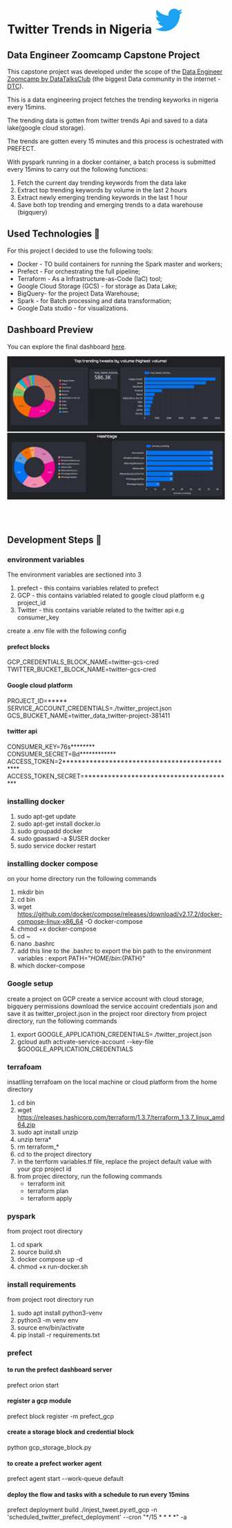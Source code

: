 # Twitter Trends in Nigeria   ![twitter](https://github.com/davidkingg/twitter-trends/blob/main/utills/twitter-logo-2429%20(1).png)
## Data Engineer Zoomcamp Capstone Project 

This capstone project was developed under the scope of the [Data Engineer Zoomcamp by DataTalksClub](https://github.com/DataTalksClub/data-engineering-zoomcamp) (the biggest Data community in the internet - [DTC](https://datatalks.club/)).

This is a data engineering project fetches the trending keyworks in nigeria every 15mins.  

The trending data is gotten from twitter trends Api and saved to a data lake(google cloud storage).  

The trends are gotten every 15 minutes and this process is ochestrated with PREFECT.  

With pyspark running in a docker container, a batch process is submitted every 15mins to carry out the following functions:  
1. Fetch the current day trending keywords from the data lake
2. Extract top trending keywords by volume in the last 2 hours
3. Extract newly emerging trending keywords in the last 1 hour
4. Save both top trending and emerging trends to a data warehouse (bigquery)


## Used Technologies 🔨

For this project I decided to use the following tools:
- Docker - TO build containers for running the Spark master and workers;
- Prefect - For orchestrating the full pipeline;
- Terraform - As a Infrastructure-as-Code (IaC) tool;
- Google Cloud Storage (GCS) - for storage as Data Lake;
- BigQuery- for the project Data Warehouse;
- Spark - for Batch processing and data transformation;
- Google Data studio - for visualizations.


## Dashboard Preview

You can explore the final dashboard [here](https://lookerstudio.google.com/reporting/9c44d5b0-c85e-4061-9d68-65c0ce5946d4).

![Dashboard Page 1](https://github.com/davidkingg/twitter-trends/blob/main/utills/dashboard2.png)
</br>
![Dashboard Page 2](https://github.com/davidkingg/twitter-trends/blob/main/utills/dashboard1.png)

</br>
</br>


## Development Steps 🚧

### environment variables
The environment variables are sectioned into 3
1. prefect - this contains variables related to prefect 
2. GCP - this contains variabled related to google cloud platform e.g project_id
3. Twitter - this contains variable related to the twitter api e.g consumer_key

create a .env file with the following config
#### prefect blocks
GCP_CREDENTIALS_BLOCK_NAME=twitter-gcs-cred
TWITTER_BUCKET_BLOCK_NAME=twitter-gcs-cred
#### Google cloud platform
PROJECT_ID=*****
SERVICE_ACCOUNT_CREDENTIALS=./twitter_project.json
GCS_BUCKET_NAME=twitter_data_twitter-project-381411
#### twitter api
CONSUMER_KEY=76s******** <br>
CONSUMER_SECRET=Bd************<br>
ACCESS_TOKEN=2*********************************************<br>
ACCESS_TOKEN_SECRET=***************************************


### installing docker
1. sudo apt-get update
2. sudo apt-get install docker.io
3. sudo groupadd docker
4. sudo gpasswd -a $USER docker
5. sudo service docker restart


### installing docker compose
on your home directory run the following commands
1. mkdir bin
2. cd bin
3. wget https://github.com/docker/compose/releases/download/v2.17.2/docker-compose-linux-x86_64 -O docker-compose
4. chmod +x docker-compose
5. cd ~
6. nano .bashrc
7. add this line to the .bashrc to export the bin path to the environment variables : export PATH="${HOME}/bin:${PATH}"
8. which docker-compose


### Google setup
create a project on GCP
create a service account with cloud storage, bigquery permissions
download the service accouint credentials json and save it as twitter_project.json in the project roor directory
from project directory, run the following commands
1. export GOOGLE_APPLICATION_CREDENTIALS=./twitter_project.json
2. gcloud auth activate-service-account --key-file $GOOGLE_APPLICATION_CREDENTIALS


### terrafoam
insatlling terrafoam on the local machine or cloud platform
from the home directory
1. cd bin
2. wget https://releases.hashicorp.com/terraform/1.3.7/terraform_1.3.7_linux_amd64.zip
3. sudo apt install unzip
4. unzip terra*
5. rm terraform_*
6. cd to the project directory
7. in the terrform variables.tf file, replace the project default value with your gcp project id
8. from projec directory, run the following commands
    - terraform init
    - terraform plan
    - terraform apply



### pyspark
from project root directory
1. cd spark
2. source build.sh
3. docker compose up -d
4. chmod +x run-docker.sh


### install requirements
from project root directory run
1. sudo apt install python3-venv
2. python3 -m venv env
3. source env/bin/activate
5. pip install -r requirements.txt


### prefect
#### to run the prefect dashboard server
prefect orion start

#### register a gcp module
prefect block register -m prefect_gcp

#### create a storage block and credential block
python gcp_storage_block.py  

#### to create a prefect worker agent
prefect agent start --work-queue default

#### deploy the flow and tasks with a schedule to run every 15mins
prefect deployment build ./injest_tweet.py:etl_gcp -n 'scheduled_twitter_prefect_deployment' --cron "*/15 * * * *" -a



